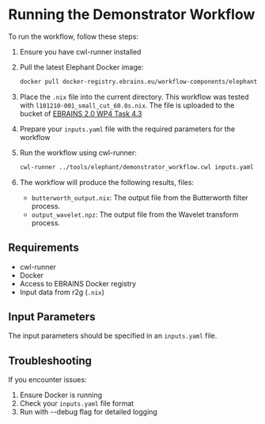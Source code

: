 # Running the Demonstrator Workflow

To run the workflow, follow these steps:

1. Ensure you have cwl-runner installed
2. Pull the latest Elephant Docker image:

   ```bash
   docker pull docker-registry.ebrains.eu/workflow-components/elephant:latest
   ```

3. Place the `.nix` file into the current directory. This workflow was tested with `l101210-001_small_cut_60.0s.nix`. The file is uploaded to the bucket of [EBRAINS 2.0 WP4 Task 4.3](https://wiki.ebrains.eu/bin/view/Collabs/ebrains-2-0-wp4-task-4-3/)
4. Prepare your `inputs.yaml` file with the required parameters for the workflow

5. Run the workflow using cwl-runner:

   ```bash
   cwl-runner ../tools/elephant/demonstrator_workflow.cwl inputs.yaml
   ```

6. The workflow will produce the following results, files:
    - `butterworth_output.nix`: The output file from the Butterworth filter process.
    - `output_wavelet.npz`: The output file from the Wavelet transform process.

## Requirements

- cwl-runner
- Docker
- Access to EBRAINS Docker registry
- Input data from r2g (`.nix`)

## Input Parameters

The input parameters should be specified in an `inputs.yaml` file.

## Troubleshooting

If you encounter issues:

1. Ensure Docker is running
2. Check your `inputs.yaml` file format
3. Run with --debug flag for detailed logging
